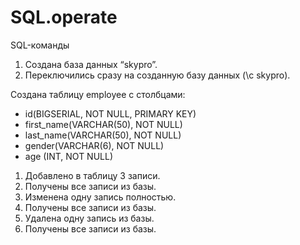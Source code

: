 # SQL.operate
SQL-команды

1. Создана база данных “skypro”.
2. Переключились сразу на созданную базу данных (\c skypro).


Создана таблицу employee с столбцами:

- id(BIGSERIAL, NOT NULL, PRIMARY KEY)
- first_name(VARCHAR(50), NOT NULL)
- last_name(VARCHAR(50), NOT NULL)
- gender(VARCHAR(6), NOT NULL)
- age (INT, NOT NULL)


1. Добавлено в таблицу 3 записи.
2. Получены все записи из базы.
3. Изменена одну запись полностью.
4. Получены все записи из базы.
5. Удалена одну запись из базы.
6. Получены все записи из базы.
